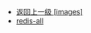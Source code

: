 - [返回上一级 [images]](面试/面试文章摘要/JavaGuide/database/redis/images/)
- [redis-all](面试/面试文章摘要/JavaGuide/database/redis/images/redis-all/)
